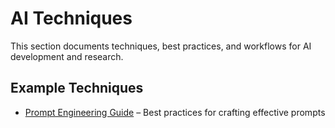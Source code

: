 # AI Techniques

This section documents techniques, best practices, and workflows for AI development and research.

## Example Techniques
- [Prompt Engineering Guide](https://www.promptingguide.ai/) – Best practices for crafting effective prompts